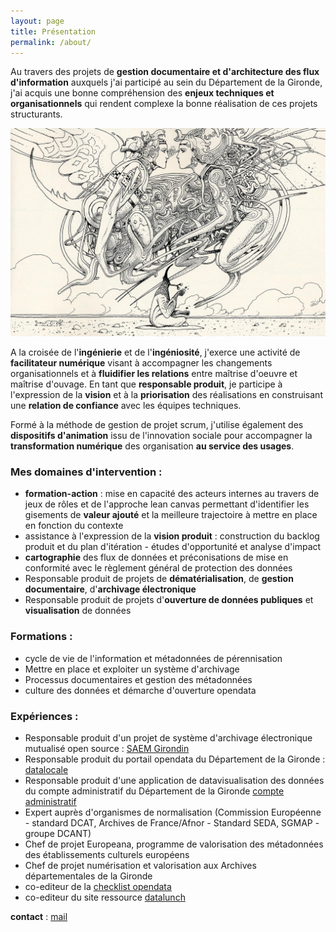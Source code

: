 ```yaml
---
layout: page
title: Présentation
permalink: /about/
---
```


Au travers des projets de **gestion documentaire et d'architecture des flux d'information** auxquels j'ai participé au sein du Département de la Gironde, j'ai acquis une bonne compréhension des **enjeux techniques et organisationnels** qui rendent complexe la bonne réalisation de ces projets structurants.

![dans le désert B](https://github.com/akakeronos/service/raw/master/media/desertB.jpg)

A la croisée de l'**ingénierie** et de l'**ingéniosité**, j'exerce une activité de **facilitateur numérique** visant à accompagner les changements organisationnels et à **fluidifier les relations** entre maîtrise d'oeuvre et maîtrise d'ouvage.
En tant que **responsable produit**, je participe à l'expression de la **vision** et à la **priorisation** des réalisations en construisant une **relation de confiance** avec les équipes techniques.

Formé à la méthode de gestion de projet scrum, j'utilise également des **dispositifs d'animation** issu de l'innovation sociale pour accompagner la **transformation numérique** des organisation **au service des usages**.

### Mes domaines d'intervention :

* **formation-action** : mise en capacité des acteurs internes au travers de jeux de rôles et de l'approche lean canvas permettant d'identifier les gisements de **valeur ajouté** et la meilleure trajectoire à mettre en place en fonction du contexte
* assistance à l'expression de la **vision produit** : construction du backlog produit et du plan d'itération - études d'opportunité et analyse d'impact
* **cartographie** des flux de données et préconisations de mise en conformité avec le règlement général de protection des données
* Responsable produit de projets de **dématérialisation**, de **gestion documentaire**, d'**archivage électronique**
* Responsable produit de projets d'**ouverture de données publiques** et **visualisation** de données

### Formations :

* cycle de vie de l'information et métadonnées de pérennisation
* Mettre en place et exploiter un système d'archivage
* Processus documentaires et gestion des métadonnées
* culture des données et démarche d'ouverture opendata

### Expériences :

* Responsable produit d'un projet de système d'archivage électronique mutualisé open source : [SAEM Girondin](https://saem.e-bordeaux.org)
* Responsable produit du portail opendata du Département de la Gironde : [datalocale](https://datalocale.fr)
* Responsable produit d'une application de datavisualisation des données du compte administratif du Département de la Gironde [compte administratif](https://www.gironde.fr/compte-administratif)
* Expert auprès d'organismes de normalisation (Commission Européenne - standard DCAT, Archives de France/Afnor - Standard SEDA, SGMAP - groupe DCANT)
* Chef de projet Europeana, programme de valorisation des métadonnées des établissements culturels européens
* Chef de projet numérisation et valorisation aux Archives départementales de la Gironde
* co-editeur de la [checklist opendata](http://checklists.opquast.com/fr/opendata/)
* co-editeur du site ressource [datalunch](https://datalunch.datalocale.fr)  

**contact** : [mail](mailto:keronos@protonmail.com)
